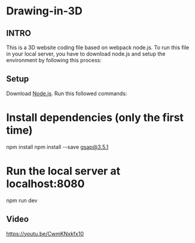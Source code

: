 # Drawing-in-3D

## INTRO
This is a 3D website coding file based on webpack node.js. To run this file in your local server, you have to download node.js and setup the environment by following this process:

## Setup
Download [Node.js](https://nodejs.org/en/download/).
Run this followed commands:

# Install dependencies (only the first time)
npm install
npm install --save gsap@3.5.1

# Run the local server at localhost:8080
npm run dev

## Video
https://youtu.be/CwmKNxkfx10
